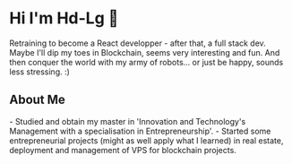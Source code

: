 <h1> Hi I'm Hd-Lg 👋 </h1>

Retraining to become a React developper - after that, a full stack dev.
Maybe I'll dip my toes in Blockchain, seems very interesting and fun. And then conquer the world with my army of robots... or just be happy, sounds less stressing. :)

<h2> About Me </h2>
- Studied and obtain my master in 'Innovation and Technology's Management with a specialisation in Entrepreneurship'.
- Started some entrepreneurial projects (might as well apply what I learned) in real estate, deployment and management of VPS for blockchain projects.

<!--
**Hd-Lg/Hd-Lg** is a ✨ _special_ ✨ repository because its `README.md` (this file) appears on your GitHub profile.

Here are some ideas to get you started:

- 🔭 I’m currently working on ...
- 🌱 I’m currently learning ...
- 👯 I’m looking to collaborate on ...
- 🤔 I’m looking for help with ...
- 💬 Ask me about ...
- 📫 How to reach me: ...
- 😄 Pronouns: ...
- ⚡ Fun fact: ...
-->
